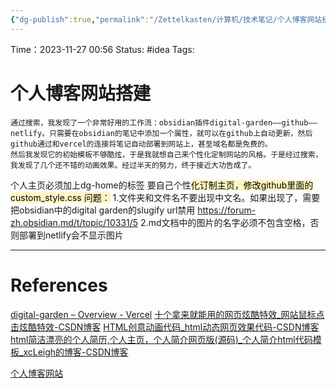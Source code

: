 ```yaml
---
{"dg-publish":true,"permalink":"/Zettelkasten/计算机/技术笔记/个人博客网站搭建/","dgPassFrontmatter":true}
---
```



Time：2023-11-27 00:56
Status: #idea
Tags: 

# 个人博客网站搭建

	通过搜索，我发现了一个非常好用的工作流：obsidian插件digital-garden——github——netlify。只需要在obsidian的笔记中添加一个属性，就可以在github上自动更新，然后github通过和vercel的连接将笔记自动部署到网站上，甚至域名都是免费的。
	然后我发现它的初始模板不够酷炫，于是我就想自己来个性化定制网站的风格。于是经过搜索，我发现了几个还不错的动画效果。经过半天的努力，终于接近大功告成了。

个人主页必须加上dg-home的标签
要自己个性<mark style="background: #FFF3A3A6;">化订制主页，修改github里面的custom_style.css
问题：</mark>
1.文件夹和文件名不要出现中文名。如果出现了，需要把obsidian中的digital garden的slugify url禁用
https://forum-zh.obsidian.md/t/topic/10331/5
2.md文档中的图片的名字必须不包含空格，否则部署到netlify会不显示图片


	

---
# References
[digital-garden – Overview - Vercel](https://vercel.com/wangjiawei2003s-projects/digital-garden)
[十个拿来就能用的网页炫酷特效_网站鼠标点击炫酷特效-CSDN博客](https://blog.csdn.net/weixin_45660485/article/details/124185605)
[HTML创意动画代码_html动态网页效果代码-CSDN博客](https://blog.csdn.net/qq_52108058/article/details/129215194?ops_request_misc=%257B%2522request%255Fid%2522%253A%2522170101280916800211578576%2522%252C%2522scm%2522%253A%252220140713.130102334.pc%255Fall.%2522%257D&request_id=170101280916800211578576&biz_id=0&utm_medium=distribute.pc_search_result.none-task-blog-2~all~first_rank_ecpm_v1~hot_rank-10-129215194-null-null.142^v96^pc_search_result_base9&utm_term=%E5%89%8D%E7%AB%AF%E6%9C%89%E8%B6%A3%E5%8A%A8%E7%94%BB%E4%BB%A3%E7%A0%81&spm=1018.2226.3001.4187)
[html简洁漂亮的个人简历,个人主页，个人简介网页版(源码)_个人简介html代码模板_xcLeigh的博客-CSDN博客](https://blog.csdn.net/weixin_43151418/article/details/128349160?ops_request_misc=%257B%2522request%255Fid%2522%253A%2522170101307916800215054941%2522%252C%2522scm%2522%253A%252220140713.130102334.pc%255Fall.%2522%257D&request_id=170101307916800215054941&biz_id=0&utm_medium=distribute.pc_search_result.none-task-blog-2~all~first_rank_ecpm_v1~hot_rank-2-128349160-null-null.142^v96^pc_search_result_base9&utm_term=%E5%89%8D%E7%AB%AF%20%E4%B8%AA%E4%BA%BA%E4%BF%A1%E6%81%AF%E9%A1%B5%E9%9D%A2%E6%BA%90%E7%A0%81&spm=1018.2226.3001.4187)

[个人博客网站](https://lionewang.vercel.app/)